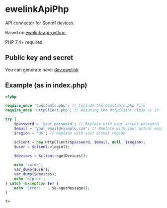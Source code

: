# ewelinkApiPhp

API connector for Sonoff devices.

Based on [ewelink-api-python](https://github.com/AceExpert/ewelink-api-python/tree/master)

PHP 7.4+ required

## Public key and secret

You can generate here: [dev.ewelink](https://dev.ewelink.cc/)

## Example (as in index.php)

```php
<?php

require_once 'Constants.php'; // Include the Constants.php file
require_once 'HttpClient.php'; // Assuming the HttpClient class is in the same directory

try {
    $password = 'your_password'; // Replace with your actual password
    $email = 'your_email@example.com'; // Replace with your actual email
    $region = 'us'; // Replace with your actual region

    $client = new HttpClient($password, $email, null, $region);
    $user = $client->login();
    
    $devices = $client->getDevices();

    echo '<pre>';
    var_dump($user);
    var_dump($devices);
    echo '</pre>';
} catch (Exception $e) {
    echo 'Error: ' . $e->getMessage();
}

?>

```
